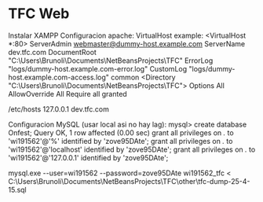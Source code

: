 # TFC Web

Instalar XAMPP
Configuracion apache:
VirtualHost example:
<VirtualHost *:80>
    ServerAdmin webmaster@dummy-host.example.com
    ServerName dev.tfc.com
    DocumentRoot "C:\Users\Brunoli\Documents\NetBeansProjects\TFC"
    ErrorLog "logs/dummy-host.example.com-error.log"
    CustomLog "logs/dummy-host.example.com-access.log" common
	<Directory "C:\Users\Brunoli\Documents\NetBeansProjects\TFC">
		Options All
	    AllowOverride All
	    Require all granted
	</Directory>
</VirtualHost>

/etc/hosts
127.0.0.1 dev.tfc.com

Configuracion MySQL (usar local asi no hay lag):
mysql> create database Onfest; Query OK, 1 row affected (0.00 sec)
grant all privileges on *.* to 'wi191562'@'%' identified by 'zove95DAte';
grant all privileges on *.* to 'wi191562'@'localhost' identified by 'zove95DAte';
grant all privileges on *.* to 'wi191562'@'127.0.0.1' identified by 'zove95DAte';

mysql.exe --user=wi191562 --password=zove95DAte wi191562_tfc < C:\Users\Brunoli\Documents\NetBeansProjects\TFC\other\tfc-dump-25-4-15.sql